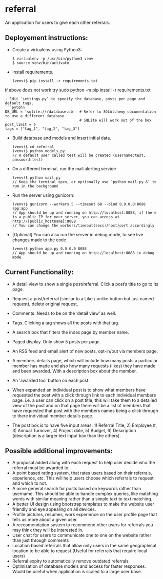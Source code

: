 # referral
An application for users to give each other referrals.

## Deployement instructions:
- Create a virtualenv using Python3:
  ```
  $ virtualenv -p /usr/bin/python3 venv
  $ source venv/bin/activate
  ```
- Install requirements.
  ```
  (venv)$ pip install -r requirements.txt
 if above does not work try
  sudo python -m pip install -r requirements.txt

  ```
- Edit `settings.py` to specify the database, posts per page and default tags.
  ```pytohn
  DB_URL = 'sqlite:///database.db'  # Refer to SQLAlchemy documentation to use a different database.
                                    # SQLite will work out of the box
  post_limit = 5
  tags = ["tag_1", "tag_2", "tag_3"]
  ```
- Build database and models and insert initial data.
  ```
  (venv)$ cd referral
  (venv)$ python models.py
  // A default user called test will be created (username:test, password:test)
  ```

- On a different terminal, run the mail alerting service
  ```
  (venv)$ python mail.py
  // Keep the terminal open, or optionally use `python mail.py &` to run in the background
  ```

- Run the server using gunicorn:
  ```
  (venv)$ gunicorn --workers 5 --timeout 60 --bind 0.0.0.0:8088 app:app
  // App should be up and running on http://localhost:8088, if there is a public IP for your server, you can access at http://[public_hostname]:8088
  // You can change the workers/timeout(secs)/host/port accordingly
  ```

- [Optional] You can also run the server in debug mode, to see live changes made to the code
  ```
  (venv)$ python app.py 0.0.0.0 8088
  // App should be up and running on http://localhost:8088 in debug mode
  ```

## Current Functionality:
- A detail view to show a single post/referral. Click a post’s title to go to its page.

- Request a post/referral (similar to a Like / unlike button but just named request), delete original request.

- Comments. Needs to be on the ‘detail view’ as well.

- Tags. Clicking a tag shows all the posts with that tag.

- A search box that filters the index page by member name.

- Paged display. Only show 5 posts per page.

- An RSS feed and email alert of new posts, opt-in/out via members page.

- A members details page, which will include how many posts a particular member has made and also how many requests (likes) they have made and been awarded. With a description box about the member.

- An 'awarded too' button on each post.

- When expanded an individual post is to show what members have requested the post with a click through link to each individual members page. i.e. a user can click on a post title, this will take them to a detailed view of the post and on that page there will be a list of members that have requested that post with the members names being a click through to there individual member details page.

- The post box is to have five input areas: 1) Referral Title, 2) Employee #, 3) Annual Turnover, 4) Project date, 5) Budget, 6) Description (description is a larger text input box than the others).

## Possible additional improvements:
- A proposal added along with each request to help user decide who the referral must be awarded to.
- A point based rating system, that rates users based on their referrals, experience, etc. This will help users choose which referrals to request and which to not.
- A more general search for posts based on keywords rather than username. This should be able to handle complex queries, like matching words with similar meaning rather than a simple text to text matching.
- A better UI design using bootstrap templates to make the website user friendly and eye appealing on all devices.
- Profile pictures, resumes, work experience on the user profile page that tells us more about a given user.
- A reccomendation system to recommend other users for referrals you may think they will be interested in.
- User chat for users to communicate one to one on the website rather than just through comments
- Location based referrals that allow only users in the same geographical location to be able to request.(Useful for referrals that require local users)
- Referral expiry to automatically remove outdated referrals.
- Optimisation of database models and access for faster responses. Would be useful when application is scaled to a large user base. 
